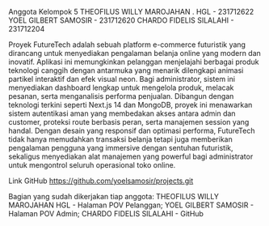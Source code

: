 Anggota Kelompok 5
THEOFILUS WILLY MAROJAHAN . HGL - 231712622
YOEL GILBERT SAMOSIR - 231712620
CHARDO FIDELIS SILALAHI - 231712204

Proyek FutureTech adalah sebuah platform e-commerce futuristik yang dirancang untuk menyediakan pengalaman belanja online yang modern dan inovatif. Aplikasi ini memungkinkan pelanggan menjelajahi berbagai produk teknologi canggih dengan antarmuka yang menarik dilengkapi animasi partikel interaktif dan efek visual neon. Bagi administrator, sistem ini menyediakan dashboard lengkap untuk mengelola produk, melacak pesanan, serta menganalisis performa penjualan. Dibangun dengan teknologi terkini seperti Next.js 14 dan MongoDB, proyek ini menawarkan sistem autentikasi aman yang membedakan akses antara admin dan customer, proteksi route berbasis peran, serta manajemen session yang handal. Dengan desain yang responsif dan optimasi performa, FutureTech tidak hanya memudahkan transaksi belanja tetapi juga memberikan pengalaman pengguna yang immersive dengan sentuhan futuristik, sekaligus menyediakan alat manajemen yang powerful bagi administrator untuk mengontrol seluruh operasional toko online.

Link GitHub
https://github.com/yoelsamosir/projects.git

Bagian yang sudah dikerjakan tiap anggota:
THEOFILUS WILLY MAROJAHAN HGL - Halaman POV Pelanggan; 
YOEL GILBERT SAMOSIR - Halaman POV Admin;
CHARDO FIDELIS SILALAHI - GitHub
